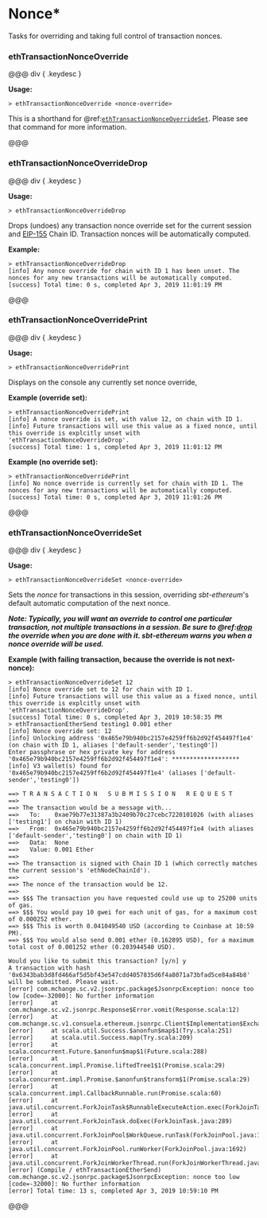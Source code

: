 # Nonce*

Tasks for overriding and taking full control of transaction nonces.

### ethTransactionNonceOverride

@@@ div { .keydesc }

**Usage:**
```
> ethTransactionNonceOverride <nonce-override>
```
This is a shorthand for @ref:[`ethTransactionNonceOverrideSet`](#ethtransactionnonceoverrideset). Please see that command for more information.

@@@

### ethTransactionNonceOverrideDrop

@@@ div { .keydesc }

**Usage:**
```
> ethTransactionNonceOverrideDrop
```

Drops (undoes) any transaction nonce override set for the current session and [EIP-155](https://github.com/ethereum/EIPs/blob/master/EIPS/eip-155.md) Chain ID.
Transaction nonces will be automatically computed.

**Example:**
```
> ethTransactionNonceOverrideDrop
[info] Any nonce override for chain with ID 1 has been unset. The nonces for any new transactions will be automatically computed.
[success] Total time: 0 s, completed Apr 3, 2019 11:01:19 PM
```

@@@

### ethTransactionNonceOverridePrint

@@@ div { .keydesc }

**Usage:**
```
> ethTransactionNonceOverridePrint
```

Displays on the console any currently set nonce override,

**Example (override set):**
```
> ethTransactionNonceOverridePrint
[info] A nonce override is set, with value 12, on chain with ID 1.
[info] Future transactions will use this value as a fixed nonce, until this override is explcitly unset with 'ethTransactionNonceOverrideDrop'.
[success] Total time: 1 s, completed Apr 3, 2019 11:01:12 PM
```

**Example (no override set):**
```
> ethTransactionNonceOverridePrint
[info] No nonce override is currently set for chain with ID 1. The nonces for any new transactions will be automatically computed.
[success] Total time: 0 s, completed Apr 3, 2019 11:01:26 PM
```

@@@

### ethTransactionNonceOverrideSet

@@@ div { .keydesc }

**Usage:**
```
> ethTransactionNonceOverrideSet <nonce-override>
```

Sets the _nonce_ for transactions in this session, overriding _sbt-ethereum_'s default automatic computation of the next nonce.

_**Note: Typically, you will want an override to control one particular transaction, not multiple transactions in a session. Be sure to @ref:[drop](#ethtransactionnonceoverridedrop) the override when you are done with it. sbt-ethereum warns you when a nonce override will be used.**_

**Example (with failing transaction, because the override is not next-nonce):**
```
> ethTransactionNonceOverrideSet 12
[info] Nonce override set to 12 for chain with ID 1.
[info] Future transactions will use this value as a fixed nonce, until this override is explcitly unset with 'ethTransactionNonceOverrideDrop'.
[success] Total time: 0 s, completed Apr 3, 2019 10:58:35 PM
> ethTransactionEtherSend testing1 0.001 ether
[info] Nonce override set: 12
[info] Unlocking address '0x465e79b940bc2157e4259ff6b2d92f454497f1e4' (on chain with ID 1, aliases ['default-sender','testing0'])
Enter passphrase or hex private key for address '0x465e79b940bc2157e4259ff6b2d92f454497f1e4': *******************
[info] V3 wallet(s) found for '0x465e79b940bc2157e4259ff6b2d92f454497f1e4' (aliases ['default-sender','testing0'])

==> T R A N S A C T I O N   S U B M I S S I O N   R E Q U E S T
==>
==> The transaction would be a message with...
==>   To:    0xae79b77e31387a3b2409b70c27cebc7220101026 (with aliases ['testing1'] on chain with ID 1)
==>   From:  0x465e79b940bc2157e4259ff6b2d92f454497f1e4 (with aliases ['default-sender','testing0'] on chain with ID 1)
==>   Data:  None
==>   Value: 0.001 Ether
==>
==> The transaction is signed with Chain ID 1 (which correctly matches the current session's 'ethNodeChainId').
==>
==> The nonce of the transaction would be 12.
==>
==> $$$ The transaction you have requested could use up to 25200 units of gas.
==> $$$ You would pay 10 gwei for each unit of gas, for a maximum cost of 0.000252 ether.
==> $$$ This is worth 0.041049540 USD (according to Coinbase at 10:59 PM).
==> $$$ You would also send 0.001 ether (0.162895 USD), for a maximum total cost of 0.001252 ether (0.203944540 USD).

Would you like to submit this transaction? [y/n] y
A transaction with hash '0x6343bab3d8fd466af5d5bf43e547cdd4057835d6f4a8071a73bfad5ce84a84b8' will be submitted. Please wait.
[error] com.mchange.sc.v2.jsonrpc.package$JsonrpcException: nonce too low [code=-32000]: No further information
[error] 	at com.mchange.sc.v2.jsonrpc.Response$Error.vomit(Response.scala:12)
[error] 	at com.mchange.sc.v1.consuela.ethereum.jsonrpc.Client$Implementation$Exchanger.$anonfun$responseHandler$1(Client.scala:282)
[error] 	at scala.util.Success.$anonfun$map$1(Try.scala:251)
[error] 	at scala.util.Success.map(Try.scala:209)
[error] 	at scala.concurrent.Future.$anonfun$map$1(Future.scala:288)
[error] 	at scala.concurrent.impl.Promise.liftedTree1$1(Promise.scala:29)
[error] 	at scala.concurrent.impl.Promise.$anonfun$transform$1(Promise.scala:29)
[error] 	at scala.concurrent.impl.CallbackRunnable.run(Promise.scala:60)
[error] 	at java.util.concurrent.ForkJoinTask$RunnableExecuteAction.exec(ForkJoinTask.java:1402)
[error] 	at java.util.concurrent.ForkJoinTask.doExec(ForkJoinTask.java:289)
[error] 	at java.util.concurrent.ForkJoinPool$WorkQueue.runTask(ForkJoinPool.java:1056)
[error] 	at java.util.concurrent.ForkJoinPool.runWorker(ForkJoinPool.java:1692)
[error] 	at java.util.concurrent.ForkJoinWorkerThread.run(ForkJoinWorkerThread.java:157)
[error] (Compile / ethTransactionEtherSend) com.mchange.sc.v2.jsonrpc.package$JsonrpcException: nonce too low [code=-32000]: No further information
[error] Total time: 13 s, completed Apr 3, 2019 10:59:10 PM
```

@@@
